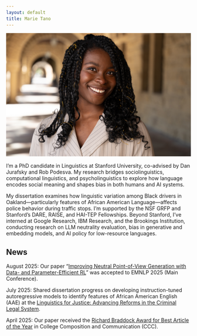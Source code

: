 ```yaml
---
layout: default
title: Marie Tano
---
```

<img class="profile-picture" src="imgs/me.jpg">

I’m a PhD candidate in Linguistics at Stanford University, co-advised by Dan Jurafsky and Rob Podesva. My research bridges sociolinguistics, computational linguistics, and psycholinguistics to explore how language encodes social meaning and shapes bias in both humans and AI systems.

My dissertation examines how linguistic variation among Black drivers in Oakland—particularly features of African American Language—affects police behavior during traffic stops. I’m supported by the NSF GRFP and Stanford’s DARE, RAISE, and HAI-TEP Fellowships. Beyond Stanford, I’ve interned at Google Research, IBM Research, and the Brookings Institution, conducting research on LLM neutrality evaluation, bias in generative and embedding models, and AI policy for low-resource languages.

## News
August 2025: Our paper “[Improving Neutral Point-of-View Generation with Data- and Parameter-Efficient RL](https://arxiv.org/abs/2503.03654)” was accepted to EMNLP 2025 (Main Conference). 

July 2025: Shared dissertation progress on developing instruction-tuned autoregressive models to identify features of African American English (AAE) at the [Linguistics for Justice: Advancing Reforms in the Criminal Legal System](https://sites.google.com/view/linguisticsforjustice).

April 2025: Our paper received the [Richard Braddock Award for Best Article of the Year](https://cccc.ncte.org/cccc/awards/braddock) in College Composition and Communication (CCC).
